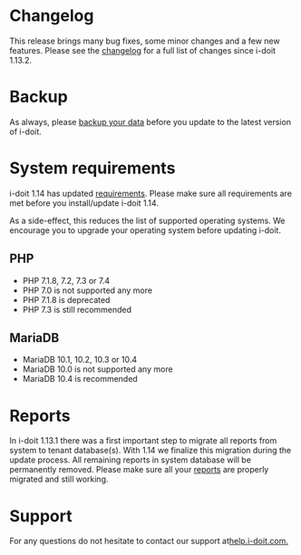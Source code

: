 Changelog
=========

This release brings many bug fixes, some minor changes and a few new features. Please see the [changelog](../changelogs/changelog-1.14.x/index.md) for a full list of changes since i-doit 1.13.2.

Backup
======

As always, please [backup your data](../../maintenance-and-operation/backup-and-recovery/index.md) before you update to the latest version of i-doit.

System requirements
===================

i-doit 1.14 has updated [requirements](../../installation/system-requirements.md). Please make sure all requirements are met before you install/update i-doit 1.14.

As a side-effect, this reduces the list of supported operating systems. We encourage you to upgrade your operating system before updating i-doit.

PHP
---

*   PHP 7.1.8, 7.2, 7.3 or 7.4
*   PHP 7.0 is not supported any more
*   PHP 7.1.8 is deprecated
*   PHP 7.3 is still recommended

MariaDB
-------

*   MariaDB 10.1, 10.2, 10.3 or 10.4
*   MariaDB 10.0 is not supported any more
*   MariaDB 10.4 is recommended

Reports
=======

In i-doit 1.13.1 there was a first important step to migrate all reports from system to tenant database(s). With 1.14 we finalize this migration during the update process. All remaining reports in system database will be permanently removed. Please make sure all your [reports](../../evaluation/report-manager.md) are properly migrated and still working.

Support
=======

For any questions do not hesitate to contact our support at[help.i-doit.com.](https://help.i-doit.com/)